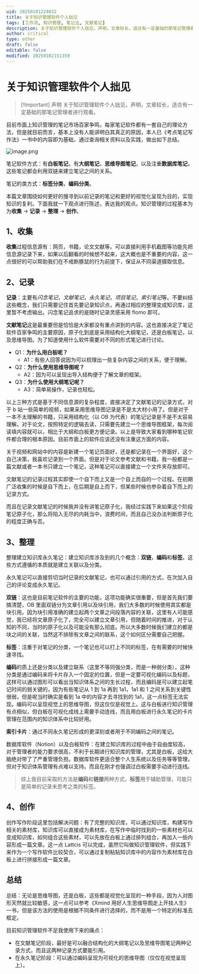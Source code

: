 ```yaml
---
uid: 20250101224032
title: 关于知识管理软件个人拙见
tags: [工作流, 知识管理, 笔记法, 文献笔记]
description: 关于知识管理软件个人拙见，声明，文章较长，适合有一定基础的那笔记管理者进行观看。
author: critical
type: other
draft: false
editable: false
modified: 20250102151359
---
```


# 关于知识管理软件个人拙见

> [!Important] 声明
> 关于知识管理软件个人拙见，声明，文章较长，适合有一定基础的那笔记管理者进行观看。

目前市面上知识管理的笔记市场百家争鸣，每家笔记软件都有一套自己的理论方法，但是就目前而言，基本上没有人能讲明白其真正的原因，本人已《考点笔记写作法》一书中的内容即为基础，通过查询相关资料以及实践，做出如下总结。

![image.png](https://cdn.pkmer.cn/images/20250102151312.png!pkmer)

笔记软件方式：有**白板笔记**，有**大纲笔记**，**思维导图笔记**，以及注重**数据库笔记**，这些笔记都会利用双链来建立笔记之间的关系。

笔记的类方式：**标签分类**，**编码分类**。

本篇文章围绕如何更好的搜寻到以前记录的笔记和更好的视觉化呈现为目的，实现知识的复利。下面我就一下观点进行陈述，表达我的观点。知识管理的过程基本为为**收集** → **记录** → **整理** → **创作**。

## 1、收集

**收集**过程信息源有：网页，书籍，论文文献等。可以直接利用手机截图等功能先把信息源记录下来，如果以后翻看的时候想不起来，这大概也是不重要的内容，这一点很好的可以帮助我们在不戒断豚鼠的行为前提下，保证从不同渠道摄取信息。

## 2、记录

**记录**：主要有*闪念笔记*，*文献笔记*，*永久笔记*，*项目笔记*，*索引笔记*等。不要纠结这些概念，我们只需要记住首先要记录知识点，再通过相应的整理变成知识库，这里暂不考虑输出。闪念笔记追求的是随时记录灵感采用 flomo 即可。

**文献笔记**这是最重要但是恰恰是大家都没有重点讲到的内容。这也直接决定了笔记软件百家争鸣的主要原因，原子化到底是采用结构化大纲笔记，还是白板笔记，以及思维导图。为了知道使用什么软件需要对不同的形式笔记进行讨论。

- Q1：**为什么用白板呢？**
	- A1：有些人回答说因为可以梳理出一些复杂内容之间的关系，便于理解。
- Q2：**为什么使用思维导图呢？**
	- A2：因为可以呈现出导入结构便于了解文章的框架。
- Q3：**为什么使用大纲笔记呢？**
	- A3：简单易操作，记录也轻松。

以上三种方式是基于不同信息源的复杂程度，直接决定了文献笔记的记录方式，对于 b 站一些简单的视频，如果采用思维导图记录是不是太大材小用了。但是对于一本不太理解的书籍，只采用结构化（以 OB 为代表）的笔记记录是不是不太容易理解。对于论文，按照特定的逻辑去读，只需要先建立一个思维导图框架，每次阅读填内容就可以，相比于大纲和白板更方便记录。以上是导致大家看到哪种笔记软件都合理的根本原因。目前市面上的软件应该还没有注重这方面的内容。

关于视频和网站中的内容是新建一个笔记页面好，还是都记录在一个界面好，这个自己决策，我喜欢记录到一个界面。但是对于论文参考文献和书籍，我一般都是一篇文献或者一本书只建立一个笔记，这种笔记可以直接建立一个文件夹存放即可。

文献笔记的记录过程其实即使一个自下而上又是一个自上而自的一个过程。在初期广泛收集的时候是自下而上，在后期是自上而下，但某些时候也参杂着自下而上的记录方式。

而且在记录文献笔记的时候我并没有讲笔记原子化，我经过实践下来如果这个阶段笔记原子化，那么将陷入无尽的内耗当中，浪费时间，而且自己没办法判断原子化的程度正确与否。

## 3、整理

整理建立知识库永久笔记：建立知识库涉及到的几个概念：**双链**，**编码**和**标签**。这些方式遵循的本质就是建立关联以及分类。

永久笔记可以直接剪切当时记录的文献笔记，也可以通过引用的方式，在次加入自己的评论变成永久笔记。

**双链**：这也是目前笔记软件的主要的功能，这项功能确实很重要，但是首先我们要搞清楚，OB 里面双链分为文章引用以及块引用，我们大多数的时候使用其实都是块引用。因为块引用准确的建立起两个文章之间段落内容的关联，这里有人可能感觉，我已经将文章原子化了，完全可以建立文章引用，但随着时间的推进，对于认知的不同，当时的原子化以及可能没有那么彻底。所以大多数时候我们建立的都是块之间的关联，当然这不排除有文章之间的联系，这个如何区分需要自己把握。

**标签**：注重于对笔记的分类，一个笔记也可以打上不同的标签，在有需要的时候快速寻找。

**编码**的质上还是分类以及建立联系（这里不等同强分类，而是一种弱分类），这种分类是通过编码来将卡片存入一个固定的位置，但是一定要可视化编码以及标题，这样可以通过图形可以看出当知识体系之间的生长过程，而且编码是可以建立起笔记时间的弱关键的，因为有些笔记从 1 到 1a 再到 1a1，1a1 和 1 之间关系到关键性很弱，但是呢当时确实是看到 1a 中的内容才去寻找到的 1a1，这一点标签无法实现。编码可以呈现视觉上的思维导图，但这仅仅是视觉上。这与白板进行知识管理有点相似，但白板在可视化成线上需要手动连线，而且用白板进行永久笔记的卡片管理在范围内的知识体系中比较好用。

**索引卡片**：通过不同永久笔记形成的更深刻或者用于不同编码之间的笔记。

数据库软件（Notion）以及白板软件：在建立知识库的过程中由于自由度较高，对于管理者的能力要求很高，不利于长期进行知识库的管理，尤其是白板，这给大脑绝对带了了严重管理负担。数据库软件更适合整个人生系统以及任务等等管理，但对于知识体系管理有点难以支持。而且在刚才也强调过白板需要手动进行连线。

> 综上我目前采取的方法是**编码**和**链接**两种方式，**标签**用于辅助管理，可能只是简单的记录未思考之类的标签。

## 4、创作

创作写作阶段这里包括解决问题：有了完整的知识库，可以通过知识库，构建写作相关的素材库，知识库可以直接成为素材库，在写作中临时找到的一些素材也可以变成知识库，如何组合这些素材，可以先放在白板上通过排列组合，再加入一些内容形成一篇文章。这一点 Lattcis 可以完成，虽然它叫做知识管理软件，但实践下来作为一个写作软件比较契合，可以通过复制粘贴知识库中的内容作为素材库在白板上进行拼接形成一篇文章。

## 总结

总结：无论是思维导图，还是白板，这些都是视觉化呈现的一种手段，因为人对图形天然就比较敏感，这一点可以参考《Xmind 用好人生思维导图走上开挂人生》一书，但是该方法的使用是根据不同条件进行选择的，而不是用一个特定的标准去框定。

目前知识管理软件不足我使用下来的痛点：

- 在文献笔记阶段，最好是可以融合结构化的大纲笔记以及思维导图笔记两种记录方式，而且这两种记录方式要能引用。
- 在永久笔记阶段：可以通过编码呈现为可视化的思维导图（仅仅在视觉呈现上）。